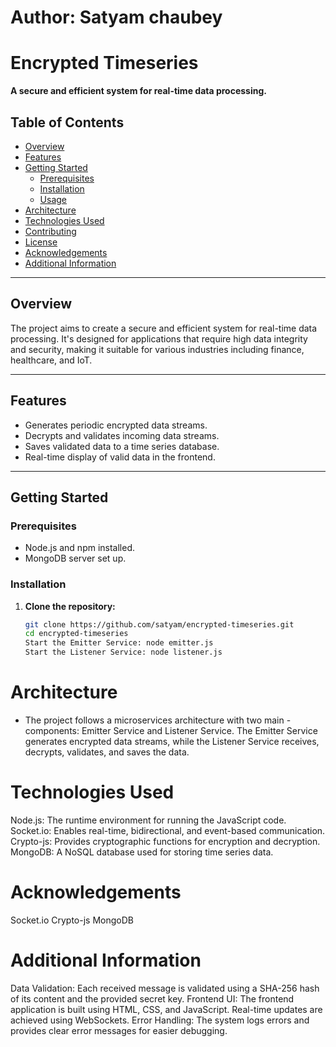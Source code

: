 # Author: Satyam chaubey

# Encrypted Timeseries

**A secure and efficient system for real-time data processing.**

## Table of Contents

- [Overview](#overview)
- [Features](#features)
- [Getting Started](#getting-started)
  - [Prerequisites](#prerequisites)
  - [Installation](#installation)
  - [Usage](#usage)
- [Architecture](#architecture)
- [Technologies Used](#technologies-used)
- [Contributing](#contributing)
- [License](#license)
- [Acknowledgements](#acknowledgements)
- [Additional Information](#additional-information)

---

## Overview

The project aims to create a secure and efficient system for real-time data processing. It's designed for applications that require high data integrity and security, making it suitable for various industries including finance, healthcare, and IoT.

---

## Features

- Generates periodic encrypted data streams.
- Decrypts and validates incoming data streams.
- Saves validated data to a time series database.
- Real-time display of valid data in the frontend.

---

## Getting Started

### Prerequisites

- Node.js and npm installed.
- MongoDB server set up.

### Installation

1. **Clone the repository:**

   ```bash
   git clone https://github.com/satyam/encrypted-timeseries.git
   cd encrypted-timeseries
   Start the Emitter Service: node emitter.js
   Start the Listener Service: node listener.js

   ```

# Architecture

- The project follows a microservices architecture with two main - components: Emitter Service and Listener Service. The Emitter Service generates encrypted data streams, while the Listener Service receives, decrypts, validates, and saves the data.

# Technologies Used

Node.js: The runtime environment for running the JavaScript code.
Socket.io: Enables real-time, bidirectional, and event-based communication.
Crypto-js: Provides cryptographic functions for encryption and decryption.
MongoDB: A NoSQL database used for storing time series data.

# Acknowledgements

Socket.io
Crypto-js
MongoDB

# Additional Information

Data Validation: Each received message is validated using a SHA-256 hash of its content and the provided secret key.
Frontend UI: The frontend application is built using HTML, CSS, and JavaScript. Real-time updates are achieved using WebSockets.
Error Handling: The system logs errors and provides clear error messages for easier debugging.
